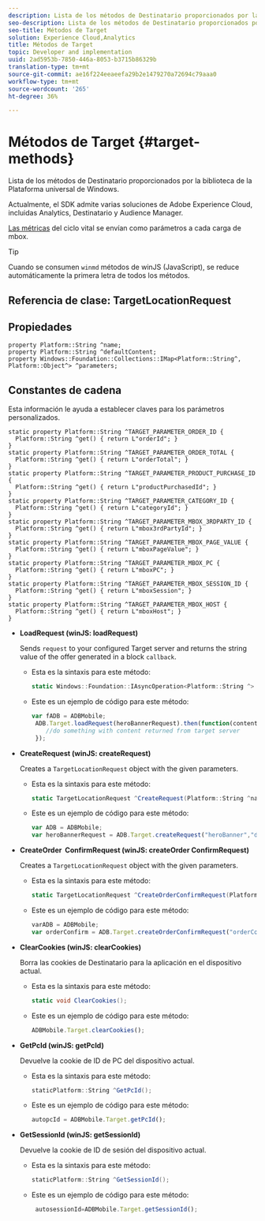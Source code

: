 ```yaml
---
description: Lista de los métodos de Destinatario proporcionados por la biblioteca de la Plataforma universal de Windows.
seo-description: Lista de los métodos de Destinatario proporcionados por la biblioteca de la Plataforma universal de Windows.
seo-title: Métodos de Target
solution: Experience Cloud,Analytics
title: Métodos de Target
topic: Developer and implementation
uuid: 2ad5953b-7850-446a-8053-b3715b86329b
translation-type: tm+mt
source-git-commit: ae16f224eeaeefa29b2e1479270a72694c79aaa0
workflow-type: tm+mt
source-wordcount: '265'
ht-degree: 36%

---
```



# Métodos de Target {#target-methods}

Lista de los métodos de Destinatario proporcionados por la biblioteca de la Plataforma universal de Windows.

Actualmente, el SDK admite varias soluciones de Adobe Experience Cloud, incluidas Analytics, Destinatario y Audience Manager.

[Las métricas](/help/universal-windows/metrics.md) del ciclo vital se envían como parámetros a cada carga de mbox.

>[!TIP]
>
>Cuando se consumen `winmd` métodos de winJS (JavaScript), se reduce automáticamente la primera letra de todos los métodos.

## Referencia de clase: TargetLocationRequest

## Propiedades

```
property Platform::String ^name; 
property Platform::String ^defaultContent; 
property Windows::Foundation::Collections::IMap<Platform::String^, Platform::Object^> ^parameters;
```

## Constantes de cadena

Esta información le ayuda a establecer claves para los parámetros personalizados.

```
static property Platform::String ^TARGET_PARAMETER_ORDER_ID { 
  Platform::String ^get() { return L"orderId"; } 
} 
static property Platform::String ^TARGET_PARAMETER_ORDER_TOTAL { 
  Platform::String ^get() { return L"orderTotal"; } 
} 
static property Platform::String ^TARGET_PARAMETER_PRODUCT_PURCHASE_ID { 
  Platform::String ^get() { return L"productPurchasedId"; } 
} 
static property Platform::String ^TARGET_PARAMETER_CATEGORY_ID { 
  Platform::String ^get() { return L"categoryId"; } 
} 
static property Platform::String ^TARGET_PARAMETER_MBOX_3RDPARTY_ID { 
  Platform::String ^get() { return L"mbox3rdPartyId"; } 
} 
static property Platform::String ^TARGET_PARAMETER_MBOX_PAGE_VALUE { 
  Platform::String ^get() { return L"mboxPageValue"; } 
} 
static property Platform::String ^TARGET_PARAMETER_MBOX_PC { 
  Platform::String ^get() { return L"mboxPC"; } 
} 
static property Platform::String ^TARGET_PARAMETER_MBOX_SESSION_ID { 
  Platform::String ^get() { return L"mboxSession"; } 
} 
static property Platform::String ^TARGET_PARAMETER_MBOX_HOST { 
  Platform::String ^get() { return L"mboxHost"; } 
}
```

* **LoadRequest (winJS: loadRequest)**

   Sends `request` to your configured Target server and returns the string value of the offer generated in a block `callback`.

   * Esta es la sintaxis para este método:

      ```csharp
      static Windows::Foundation::IAsyncOperation<Platform::String ^> ^LoadRequest(TargetLocationRequest ^request);
      ```

   * Este es un ejemplo de código para este método:

      ```js
      var fADB = ADBMobile; 
       ADB.Target.loadRequest(heroBannerRequest).then(function(content){ 
          //do something with content returned from target server 
       });
      ```

* **CreateRequest (winJS: createRequest)**

   Creates a `TargetLocationRequest` object with the given parameters.

   * Esta es la sintaxis para este método:

      ```csharp
      static TargetLocationRequest ^CreateRequest(Platform::String ^name, Platform::String ^defaultContent,Windows::Foundation::Collections::IMap<Platform::String^,Platform::Object^> ^parameters); 
      ```

   * Este es un ejemplo de código para este método:

      ```js
      var ADB = ADBMobile;
      var heroBannerRequest = ADB.Target.createRequest("heroBanner","default.png", null); 
      ```

* **CreateOrder &#x200B; ConfirmRequest (winJS: createOrder &#x200B; ConfirmRequest)**

   Creates a `TargetLocationRequest` object with the given parameters.

   * Esta es la sintaxis para este método:

      ```csharp
      static TargetLocationRequest ^CreateOrderConfirmRequest(Platform::String ^name, Platform::String ^orderId,Platform::String ^orderTotal,Platform::String ^productPurchasedId,Windows::Foundation::Collections::IMap<Platform::String^,Platform::Object^> ^parameters); 
      ```

   * Este es un ejemplo de código para este método:

      ```js
      varADB = ADBMobile;
      var orderConfirm = ADB.Target.createOrderConfirmRequest("orderConfirm","order","47.88","3722",null);
      ```

* **ClearCookies (winJS: clearCookies)**

   Borra las cookies de Destinatario para la aplicación en el dispositivo actual.

   * Esta es la sintaxis para este método:

      ```csharp
      static void ClearCookies();
      ```

   * Este es un ejemplo de código para este método:

      ```js
      ADBMobile.Target.clearCookies();
      ```

* **GetPcId (winJS: getPcId)**

   Devuelve la cookie de ID de PC del dispositivo actual.

   * Esta es la sintaxis para este método:

      ```csharp
      staticPlatform::String ^GetPcId();
      ```

   * Este es un ejemplo de código para este método:

      ```js
      autopcId = ADBMobile.Target.getPcId();
      ```

* **GetSessionId (winJS: getSessionId)**

   Devuelve la cookie de ID de sesión del dispositivo actual.

   * Esta es la sintaxis para este método:

      ```csharp
      staticPlatform::String ^GetSessionId();
      ```

   * Este es un ejemplo de código para este método:

      ```js
       autosessionId=ADBMobile.Target.getSessionId(); 
      ```
